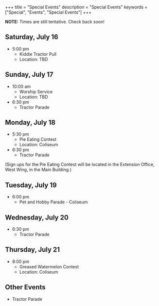 +++
title = "Special Events"
description = "Special Events"
keywords = ["Special", "Events", "Special Events"]
+++

**NOTE:** Times are still tentative. Check back soon!


## Saturday, July 16 
* 5:00 pm
    * Kiddie Tractor Pull
    * Location: TBD


## Sunday, July 17
* 10:00 am
    * Worship Service
    * Location: TBD
* 6:30 pm
    * Tractor Parade


## Monday, July 18
* 5:30 pm
    * Pie Eating Contest
    * Location: Coliseum
* 6:30 pm
    * Tractor Parade

(Sign ups for the Pie Eating Contest will be located in the Extension Office, West Wing, in the Main Building.)


## Tuesday, July 19
* 6:00 pm
    * Pet and Hobby Parade - Coliseum


## Wednesday, July 20
* 6:30 pm
    * Tractor Parade


## Thursday, July 21
* 8:00 pm
    * Greased Watermelon Contest
    * Location: Coliseum


## Other Events

* Tractor Parade
